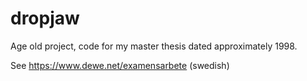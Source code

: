 # dropjaw

Age old project, code for my master thesis dated approximately 1998.

See https://www.dewe.net/examensarbete (swedish)